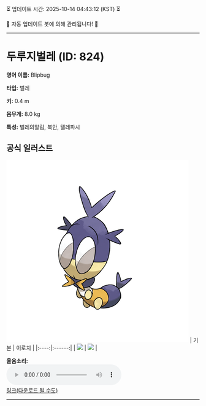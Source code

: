 
⏳ 업데이트 시간: 2025-10-14 04:43:12 (KST) ⏳

🤖 자동 업데이트 봇에 의해 관리됩니다! 🤖

---

# 두루지벌레 (ID: 824)
**영어 이름:** Blipbug

**타입:** 벌레

**키:** 0.4 m

**몸무게:** 8.0 kg

**특성:** 벌레의알림, 복안, 텔레파시

## 공식 일러스트
![](https://raw.githubusercontent.com/PokeAPI/sprites/master/sprites/pokemon/other/official-artwork/824.png)
| 기본 | 이로치 |
|:----:|:------:|
| <img src="http://play.pokemonshowdown.com/sprites/ani/blipbug.gif" width="200"> | <img src="http://play.pokemonshowdown.com/sprites/ani-shiny/blipbug.gif" width="200"> |

**울음소리:**<br><audio controls src="https://raw.githubusercontent.com/PokeAPI/cries/main/cries/pokemon/latest/824.ogg"></audio><br> [링크(다운로드 될 수도)](https://raw.githubusercontent.com/PokeAPI/cries/main/cries/pokemon/latest/824.ogg)


---
